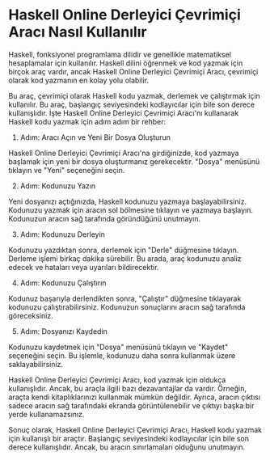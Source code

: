 Haskell Online Derleyici Çevrimiçi Aracı Nasıl Kullanılır
=========================================================

Haskell, fonksiyonel programlama dilidir ve genellikle matematiksel hesaplamalar için kullanılır. Haskell dilini öğrenmek ve kod yazmak için birçok araç vardır, ancak Haskell Online Derleyici Çevrimiçi Aracı, çevrimiçi olarak kod yazmanın en kolay yolu olabilir.

Bu araç, çevrimiçi olarak Haskell kodu yazmak, derlemek ve çalıştırmak için kullanılır. Bu araç, başlangıç seviyesindeki kodlayıcılar için bile son derece kullanışlıdır. İşte Haskell Online Derleyici Çevrimiçi Aracı'nı kullanarak Haskell kodu yazmak için adım adım bir rehber:

1. Adım: Aracı Açın ve Yeni Bir Dosya Oluşturun

Haskell Online Derleyici Çevrimiçi Aracı'na girdiğinizde, kod yazmaya başlamak için yeni bir dosya oluşturmanız gerekecektir. "Dosya" menüsünü tıklayın ve "Yeni" seçeneğini seçin.

2. Adım: Kodunuzu Yazın

Yeni dosyanızı açtığınızda, Haskell kodunuzu yazmaya başlayabilirsiniz. Kodunuzu yazmak için aracın sol bölmesine tıklayın ve yazmaya başlayın. Kodunuzun aracın sağ tarafında göründüğünü unutmayın.

3. Adım: Kodunuzu Derleyin

Kodunuzu yazdıktan sonra, derlemek için "Derle" düğmesine tıklayın. Derleme işlemi birkaç dakika sürebilir. Bu arada, araç kodunuzu analiz edecek ve hataları veya uyarıları bildirecektir.

4. Adım: Kodunuzu Çalıştırın

Kodunuz başarıyla derlendikten sonra, "Çalıştır" düğmesine tıklayarak kodunuzu çalıştırabilirsiniz. Kodunuzun sonuçlarını aracın sağ tarafında göreceksiniz.

5. Adım: Dosyanızı Kaydedin

Kodunuzu kaydetmek için "Dosya" menüsünü tıklayın ve "Kaydet" seçeneğini seçin. Bu işlemle, kodunuzu daha sonra kullanmak üzere saklayabilirsiniz.

Haskell Online Derleyici Çevrimiçi Aracı, kod yazmak için oldukça kullanışlıdır. Ancak, bu araçla ilgili bazı dezavantajlar da vardır. Örneğin, araçta kendi kitaplıklarınızı kullanmak mümkün değildir. Ayrıca, aracın çıktısı sadece aracın sağ tarafındaki ekranda görüntülenebilir ve çıktıyı başka bir yerde kullanamazsınız.

Sonuç olarak, Haskell Online Derleyici Çevrimiçi Aracı, Haskell kodu yazmak için kullanışlı bir araçtır. Başlangıç seviyesindeki kodlayıcılar için bile son derece kullanışlıdır. Ancak, bu aracın sınırlamaları olduğunu unutmayın.